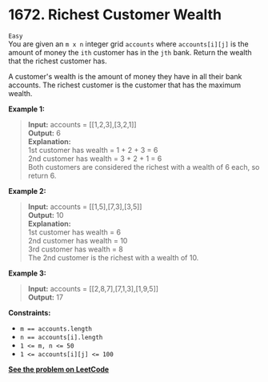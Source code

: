 # 1672. Richest Customer Wealth

`Easy` <br />
You are given an `m x n` integer grid `accounts` where `accounts[i][j]` is the amount of money the `i​​​​​​​​​​​th`​​​​ customer has in the `j​​​​​​​​​​​th`​​​​ bank. Return the wealth that the richest customer has.

A customer's wealth is the amount of money they have in all their bank accounts. The richest customer is the customer that has the maximum wealth.

**Example 1:**

> **Input:** accounts = [[1,2,3],[3,2,1]] <br />
> **Output:** 6 <br />
> **Explanation:** <br />
> 1st customer has wealth = 1 + 2 + 3 = 6 <br />
> 2nd customer has wealth = 3 + 2 + 1 = 6 <br />
> Both customers are considered the richest with a wealth of 6 each, so return 6. <br />

**Example 2:**

> **Input:** accounts = [[1,5],[7,3],[3,5]] <br />
> **Output:** 10 <br />
> **Explanation:** <br />
> 1st customer has wealth = 6 <br />
> 2nd customer has wealth = 10 <br />
> 3rd customer has wealth = 8 <br />
> The 2nd customer is the richest with a wealth of 10.

**Example 3:**

> **Input:** accounts = [[2,8,7],[7,1,3],[1,9,5]] <br />
> **Output:** 17

**Constraints:**

- `m == accounts.length`
- `n == accounts[i].length`
- `1 <= m, n <= 50`
- `1 <= accounts[i][j] <= 100`

[**See the problem on LeetCode**](https://leetcode.com/problems/richest-customer-wealth/)